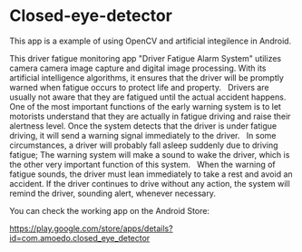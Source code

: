 # Closed-eye-detector

This app is a example of using OpenCV and artificial integilence in Android.

This driver fatigue monitoring app "Driver Fatigue Alarm System" utilizes camera camera image capture and digital image processing. With its artificial intelligence algorithms, it ensures that the driver will be promptly warned when fatigue occurs to protect life and property.
 
Drivers are usually not aware that they are fatigued until the actual accident happens. One of the most important functions of the early warning system is to let motorists understand that they are actually in fatigue driving and raise their alertness level. Once the system detects that the driver is under fatigue driving, it will send a warning signal immediately to the driver.
 
In some circumstances, a driver will probably fall asleep suddenly due to driving fatigue; The warning system will make a sound to wake the driver, which is the other very important function of this system.
 
When the warning of fatigue sounds, the driver must lean immediately to take a rest and avoid an accident. If the driver continues to drive without any action, the system will remind the driver, sounding alert, whenever necessary.

You can check the working app on the Android Store:

https://play.google.com/store/apps/details?id=com.amoedo.closed_eye_detector
